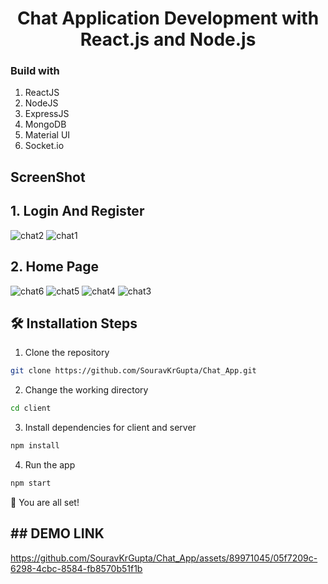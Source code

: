 

<h1 align="center">
  Chat Application Development with React.js and Node.js

</h1>

### Build with
1. ReactJS
2. NodeJS
3. ExpressJS
4. MongoDB
5. Material UI
6. Socket.io
## ScreenShot
 ## 1. Login And Register
 ![chat2](https://github.com/SouravKrGupta/Chat_App/assets/89971045/b81720c3-c5a7-4e6b-8191-fb911e45145c)
![chat1](https://github.com/SouravKrGupta/Chat_App/assets/89971045/8a4cfdd6-1854-43f6-b36f-7129f36928b1)
## 2. Home Page 
![chat6](https://github.com/SouravKrGupta/Chat_App/assets/89971045/afbae086-1ce0-4a3a-8aa7-879aa6abf4c6)
![chat5](https://github.com/SouravKrGupta/Chat_App/assets/89971045/8718dfdf-8105-4962-928b-f29d8fff95a4)
![chat4](https://github.com/SouravKrGupta/Chat_App/assets/89971045/cd6bfa56-3053-46c5-96f2-25c73d8e4e75)
![chat3](https://github.com/SouravKrGupta/Chat_App/assets/89971045/abc9380e-b9e2-4b90-90ca-1db686c30a28)
## 🛠️ Installation Steps

1. Clone the repository

```bash
git clone https://github.com/SouravKrGupta/Chat_App.git
```

2. Change the working directory

```bash
cd client 
```

3. Install dependencies for client and server

```bash
npm install
```

4. Run the app

```bash
npm start
```

🌟 You are all set!
## ## DEMO LINK 


https://github.com/SouravKrGupta/Chat_App/assets/89971045/05f7209c-6298-4cbc-8584-fb8570b51f1b

